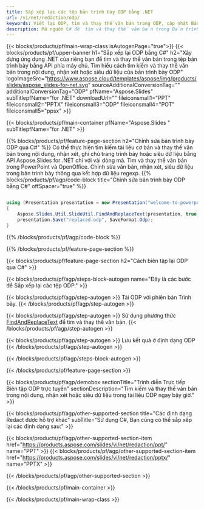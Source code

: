 ```yaml
---
title: Sắp xếp lại các tệp bản trình bày ODP bằng .NET
url: /vi/net/redaction/odp/
keywords: Viết lại ODP, tìm và thay thế văn bản trong ODP, cập nhật Bản trình bày ODP
description: Mã nguồn C# để tìm và thay thế văn bản trong Bản trình bày ODP.
---
```


{{< blocks/products/pf/main-wrap-class isAutogenPage="true">}}
{{< blocks/products/pf/upper-banner h1="Sắp xếp lại ODP bằng C#" h2="Xây dựng ứng dụng .NET của riêng bạn để tìm và thay thế văn bản trong tệp bản trình bày bằng API phía máy chủ. Tìm hiểu cách tìm kiếm và thay thế văn bản trong nội dung, nhận xét hoặc siêu dữ liệu của bản trình bày ODP" logoImageSrc="https://www.aspose.cloud/templates/aspose/img/products/slides/aspose_slides-for-net.svg" sourceAdditionalConversionTag="" additionalConversionTag="ODP" pfName="Aspose.Slides" subTitlepfName="for .NET" downloadUrl="" fileiconsmall1="PPT" fileiconsmall2="PPTX" fileiconsmall3="ODP" fileiconsmall4="POT" fileiconsmall5="ppsx" >}}

{{< blocks/products/pf/main-container pfName="Aspose.Slides " subTitlepfName="for .NET" >}}

{{% blocks/products/pf/feature-page-section  h2="Chỉnh sửa bản trình bày ODP qua C#" %}}
Có thể thực hiện tìm kiếm tài liệu cơ bản và thay thế văn bản trong nội dung, nhận xét, ghi chú trang trình bày hoặc siêu dữ liệu bằng API Aspose.Slides for .NET chỉ với vài dòng mã. Tìm và thay thế văn bản trong PowerPoint và OpenOffice. Chỉnh sửa văn bản, nhận xét, siêu dữ liệu trong bản trình bày thông qua kết hợp dữ liệu regexp.
{{% blocks/products/pf/agp/code-block title="Chỉnh sửa bản trình bày ODP bằng C#" offSpacer="true" %}}

```cs

using (Presentation presentation = new Presentation("welcome-to-powerpoint.odp"))
{
    Aspose.Slides.Util.SlideUtil.FindAndReplaceText(presentation, true, "PowerPoint", "Aspose.Slides", null);
    presentation.Save("replaced.odp", SaveFormat.Odp);
}
```

{{% /blocks/products/pf/agp/code-block %}}

{{% /blocks/products/pf/feature-page-section %}}

{{< blocks/products/pf/feature-page-section  h2="Cách biên tập lại ODP qua C#" >}}

{{< blocks/products/pf/agp/steps-block-autogen name="Đây là các bước để Sắp xếp lại các tệp ODP." >}}

{{< blocks/products/pf/agp/step-autogen >}}
Tải ODP với phiên bản Trình bày.
{{< /blocks/products/pf/agp/step-autogen >}}

{{< blocks/products/pf/agp/step-autogen >}}
Sử dụng phương thức [FindAndReplaceText](https://reference.aspose.com/slides/net/aspose.slides.util/slideutil/findandreplacetext/) để tìm và thay thế văn bản.
{{< /blocks/products/pf/agp/step-autogen >}}

{{< blocks/products/pf/agp/step-autogen >}}
Lưu kết quả ở định dạng ODP
{{< /blocks/products/pf/agp/step-autogen >}}

{{< /blocks/products/pf/agp/steps-block-autogen >}}

{{< /blocks/products/pf/feature-page-section >}}

{{< blocks/products/pf/agp/demobox sectionTitle="Trình diễn Trực tiếp Biên tập ODP trực tuyến" sectionDescription="Tìm kiếm và thay thế văn bản trong nội dung, nhận xét hoặc siêu dữ liệu trong tài liệu ODP ngay bây giờ." >}}

{{< blocks/products/pf/agp/other-supported-section title="Các định dạng Redact được hỗ trợ khác" subTitle="Sử dụng C#, Bạn cũng có thể sắp xếp lại các định dạng sau:" >}}

{{< blocks/products/pf/agp/other-supported-section-item href="https://products.aspose.com/slides/vi/net/redaction/ppt/" name="PPT" >}}
{{< blocks/products/pf/agp/other-supported-section-item href="https://products.aspose.com/slides/vi/net/redaction/pptx/" name="PPTX" >}}


{{< /blocks/products/pf/agp/other-supported-section >}}

{{< /blocks/products/pf/main-container >}}
    
{{< /blocks/products/pf/main-wrap-class >}}